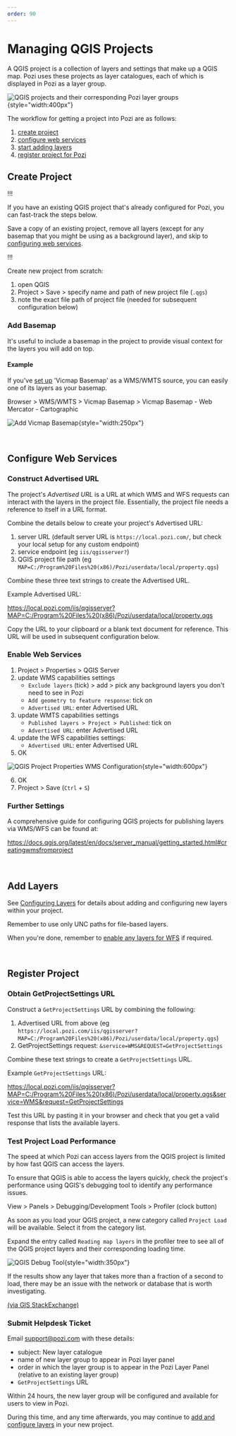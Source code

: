 ```yaml
---
order: 90
---
```


# Managing QGIS Projects

A QGIS project is a collection of layers and settings that make up a QGIS map. Pozi uses these projects as layer catalogues, each of which is displayed in Pozi as a layer group.

![QGIS projects and their corresponding Pozi layer groups](./img/qgis-projects-and-pozi-layer-groups.png){style="width:400px"}

The workflow for getting a project into Pozi are as follows:

1. [create project](#create-project)
2. [configure web services](#configure-web-services)
3. [start adding layers](#add-layers)
4. [register project for Pozi](#register-project)

## Create Project

!!!

If you have an existing QGIS project that's already configured for Pozi, you can fast-track the steps below.

Save a copy of an existing project, remove all layers (except for any basemap that you might be using as a background layer), and skip to [configuring web services](#configure-web-services).

!!!

Create new project from scratch:

1. open QGIS
2. Project > Save > specify name and path of new project file (`.qgs`)
3. note the exact file path of project file (needed for subsequent configuration below)

### Add Basemap

It's useful to include a basemap in the project to provide visual context for the layers you will add on top.

#### Example

If you've [set up](/admin-guide/qgis/setting-up-qgis/#basemap) 'Vicmap Basemap' as a WMS/WMTS source, you can easily one of its layers as your basemap.

Browser > WMS/WMTS > Vicmap Basemap > Vicmap Basemap - Web Mercator - Cartographic

![Add Vicmap Basemap](./img/qgis-add-wmts-layer.png){style="width:250px"}

<br/>

## Configure Web Services
### Construct Advertised URL

The project's *Advertised URL* is a URL at which WMS and WFS requests can interact with the layers in the project file. Essentially, the project file needs a reference to itself in a URL format.

Combine the details below to create your project's Advertised URL:

1. server URL (default server URL is `https://local.pozi.com/`, but check your local setup for any custom endpoint)
2. service endpoint (eg `iis/qgisserver?`)
3. QGIS project file path (eg `MAP=C:/Program%20Files%20(x86)/Pozi/userdata/local/property.qgs`)

Combine these three text strings to create the Advertised URL.

Example Advertised URL:

https://local.pozi.com/iis/qgisserver?MAP=C:/Program%20Files%20(x86)/Pozi/userdata/local/property.qgs

Copy the URL to your clipboard or a blank text document for reference. This URL will be used in subsequent configuration below.

### Enable Web Services

1. Project > Properties > QGIS Server
2. update WMS capabilities settings
   * `Exclude layers` (tick) > add > pick any background layers you don't need to see in Pozi
   * `Add geometry to feature response`: tick on
   * `Advertised URL`: enter Advertised URL
3. update WMTS capabilities settings
   * `Published layers > Project > Published`: tick on
   * `Advertised URL`: enter Advertised URL
4. update the WFS capabilities settings:
   * `Advertised URL`: enter Advertised URL
5. OK

![QGIS Project Properties WMS Configuration](./img/qgis-project-properties-configuration.png){style="width:600px"}

6. OK
7. Project > Save  (`Ctrl` + `S`)

### Further Settings

A comprehensive guide for configuring QGIS projects for publishing layers via WMS/WFS can be found at:

https://docs.qgis.org/latest/en/docs/server_manual/getting_started.html#creatingwmsfromproject

<br/>

## Add Layers

See [Configuring Layers](/admin-guide/qgis/configuring-layers.md) for details about adding and configuring new layers within your project.

Remember to use only UNC paths for file-based layers.

When you're done, remember to [enable any layers for WFS](/admin-guide/qgis/configuring-layers/#enable-wfs) if required.

<br/>

## Register Project

### Obtain GetProjectSettings URL

Construct a `GetProjectSettings` URL by combining the following:

1. Advertised URL from above (eg `https://local.pozi.com/iis/qgisserver?MAP=C:/Program%20Files%20(x86)/Pozi/userdata/local/property.qgs`)
2. GetProjectSettings request: `&service=WMS&REQUEST=GetProjectSettings`

Combine these text strings to create a `GetProjectSettings` URL.

Example `GetProjectSettings` URL:

https://local.pozi.com/iis/qgisserver?MAP=C:/Program%20Files%20(x86)/Pozi/userdata/local/property.qgs&service=WMS&request=GetProjectSettings

Test this URL by pasting it in your browser and check that you get a valid response that lists the available layers.

### Test Project Load Performance

The speed at which Pozi can access layers from the QGIS project is limited by how fast QGIS can access the layers.

To ensure that QGIS is able to access the layers quickly, check the project's performance using QGIS's debugging tool to identify any performance issues.

View > Panels > Debugging/Development Tools > Profiler (clock button)

As soon as you load your QGIS project, a new category called `Project Load` will be available. Select it from the category list.

Expand the entry called `Reading map layers` in the profiler tree to see all of the QGIS project layers and their corresponding loading time.

![QGIS Debug Tool](./img/qgis-debug-layer-load-times.png){style="width:350px"}

If the results show any layer that takes more than a fraction of a second to load, there may be an issue with the network or database that is worth investigating.

[(via GIS StackExchange)](https://gis.stackexchange.com/a/414884)

### Submit Helpdesk Ticket

Email support@pozi.com with these details:

* subject: New layer catalogue
* name of new layer group to appear in Pozi layer panel
* order in which the layer group is to appear in the Pozi Layer Panel (relative to an existing layer group)
* `GetProjectSettings` URL

Within 24 hours, the new layer group will be configured and available for users to view in Pozi.

During this time, and any time afterwards, you may continue to [add and configure layers](/admin-guide/qgis/configuring-layers/) in your new project.
